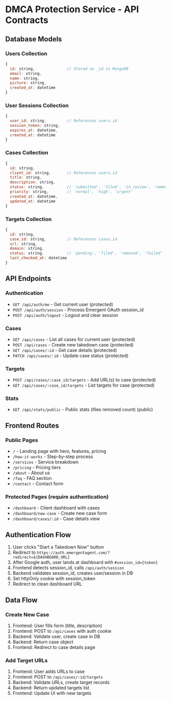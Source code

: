 # DMCA Protection Service - API Contracts

## Database Models

### Users Collection
```javascript
{
  id: string,              // Stored as _id in MongoDB
  email: string,
  name: string,
  picture: string,
  created_at: datetime
}
```

### User Sessions Collection
```javascript
{
  user_id: string,         // References users.id
  session_token: string,
  expires_at: datetime,
  created_at: datetime
}
```

### Cases Collection
```javascript
{
  id: string,
  client_id: string,       // References users.id
  title: string,
  description: string,
  status: string,          // 'submitted', 'filed', 'in_review', 'removed', 'denied'
  priority: string,        // 'normal', 'high', 'urgent'
  created_at: datetime,
  updated_at: datetime
}
```

### Targets Collection
```javascript
{
  id: string,
  case_id: string,         // References cases.id
  url: string,
  domain: string,
  status: string,          // 'pending', 'filed', 'removed', 'failed'
  last_checked_at: datetime
}
```

## API Endpoints

### Authentication
- `GET /api/auth/me` - Get current user (protected)
- `POST /api/auth/session` - Process Emergent OAuth session_id
- `POST /api/auth/logout` - Logout and clear session

### Cases
- `GET /api/cases` - List all cases for current user (protected)
- `POST /api/cases` - Create new takedown case (protected)
- `GET /api/cases/:id` - Get case details (protected)
- `PATCH /api/cases/:id` - Update case status (protected)

### Targets
- `POST /api/cases/:case_id/targets` - Add URL(s) to case (protected)
- `GET /api/cases/:case_id/targets` - List targets for case (protected)

### Stats
- `GET /api/stats/public` - Public stats (files removed count) (public)

## Frontend Routes

### Public Pages
- `/` - Landing page with hero, features, pricing
- `/how-it-works` - Step-by-step process
- `/services` - Service breakdown
- `/pricing` - Pricing tiers
- `/about` - About us
- `/faq` - FAQ section
- `/contact` - Contact form

### Protected Pages (require authentication)
- `/dashboard` - Client dashboard with cases
- `/dashboard/new-case` - Create new case form
- `/dashboard/cases/:id` - Case details view

## Authentication Flow

1. User clicks "Start a Takedown Now" button
2. Redirect to `https://auth.emergentagent.com/?redirect=${DASHBOARD_URL}`
3. After Google auth, user lands at dashboard with `#session_id={token}`
4. Frontend detects session_id, calls `/api/auth/session`
5. Backend validates session_id, creates user/session in DB
6. Set httpOnly cookie with session_token
7. Redirect to clean dashboard URL

## Data Flow

### Create New Case
1. Frontend: User fills form (title, description)
2. Frontend: POST to `/api/cases` with auth cookie
3. Backend: Validate user, create case in DB
4. Backend: Return case object
5. Frontend: Redirect to case details page

### Add Target URLs
1. Frontend: User adds URLs to case
2. Frontend: POST to `/api/cases/:id/targets`
3. Backend: Validate URLs, create target records
4. Backend: Return updated targets list
5. Frontend: Update UI with new targets
